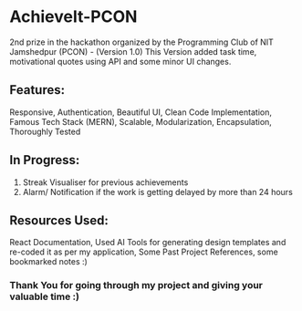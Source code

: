 # AchieveIt-PCON

2nd prize in the hackathon organized by the Programming Club of NIT Jamshedpur (PCON) - (Version 1.0)
This Version added task time, motivational quotes using API and some minor UI changes.

## Features:

Responsive, Authentication, Beautiful UI, Clean Code Implementation, Famous Tech Stack (MERN), Scalable, Modularization, Encapsulation, Thoroughly Tested

## In Progress:
1) Streak Visualiser for previous achievements
2) Alarm/ Notification if the work is getting delayed by more than 24 hours

## Resources Used:

React Documentation, Used AI Tools for generating design templates and re-coded it as per my application, Some Past Project References, some bookmarked notes :)

### Thank You for going through my project and giving your valuable time :) 
